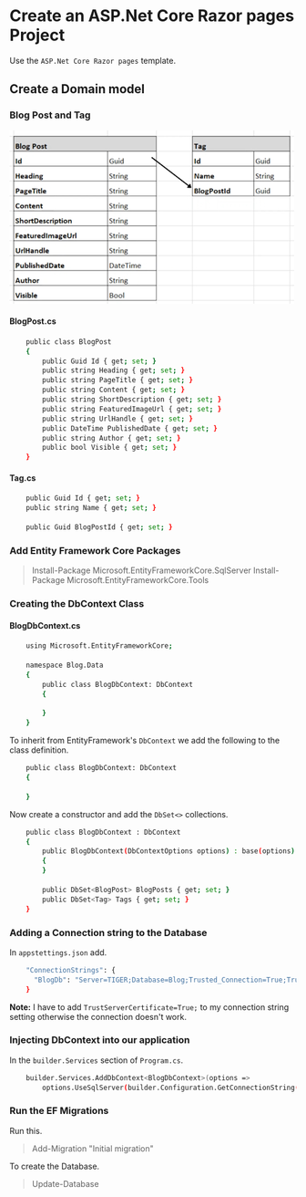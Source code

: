 # Create an ASP.Net Core Razor pages Project

Use the ``ASP.Net Core Razor pages`` template.

## Create a Domain model

### Blog Post and Tag

![Domain model](assets/images/domain-model.jpg "Domain model")

#### BlogPost.cs

```bash
    public class BlogPost
    {
        public Guid Id { get; set; }
        public string Heading { get; set; }
        public string PageTitle { get; set; }
        public string Content { get; set; }
        public string ShortDescription { get; set; }
        public string FeaturedImageUrl { get; set; }
        public string UrlHandle { get; set; }
        public DateTime PublishedDate { get; set; }
        public string Author { get; set; }
        public bool Visible { get; set; }
    }
```

#### Tag.cs

```bash
    public Guid Id { get; set; }
    public string Name { get; set; }

    public Guid BlogPostId { get; set; }
```

### Add Entity Framework Core Packages

> Install-Package Microsoft.EntityFrameworkCore.SqlServer
> Install-Package Microsoft.EntityFrameworkCore.Tools

### Creating the DbContext Class

#### BlogDbContext.cs

```bash
    using Microsoft.EntityFrameworkCore;

    namespace Blog.Data
    {
        public class BlogDbContext: DbContext
        {

        }
    }
```

To inherit from EntityFramework's ``DbContext`` we add the following to the class definition.

```bash
    public class BlogDbContext: DbContext
    {

    }
```

Now create a constructor and add the ``DbSet<>`` collections.

```bash
    public class BlogDbContext : DbContext
    {
        public BlogDbContext(DbContextOptions options) : base(options)
        {
        }

        public DbSet<BlogPost> BlogPosts { get; set; }
        public DbSet<Tag> Tags { get; set; }
    }
```

### Adding a Connection string to the Database

In ``appstettings.json`` add.

```bash
    "ConnectionStrings": {
      "BlogDb": "Server=TIGER;Database=Blog;Trusted_Connection=True;TrustServerCertificate=True;"
    }
```

**Note:** I have to add ``TrustServerCertificate=True;`` to my connection string setting otherwise the connection doesn't work.

### Injecting DbContext into our application

In the ``builder.Services`` section of ``Program.cs``.

```bash
    builder.Services.AddDbContext<BlogDbContext>(options => 
        options.UseSqlServer(builder.Configuration.GetConnectionString("BlogDb")));
```

### Run the EF Migrations

Run this.

> Add-Migration "Initial migration"

To create the Database.

> Update-Database
